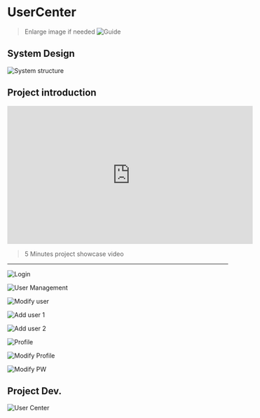 # UserCenter

> Enlarge image if needed 
![Guide](image/guide.png)

## System Design
![System structure](image/structure.png)

## Project introduction 

<iframe width="560" height="315" src="https://www.youtube.com/embed/waCRV8ZARv4" frameborder="0" allowfullscreen></iframe>

> 5 Minutes project showcase video

---

![Login](image/login.png)

![User Management](image/user_management.png)

![Modify user](image/user_management_modifly.png)

![Add user 1](image/add_user_1.png)

![Add user 2](image/add_user_2.png)

![Profile](image/user_profile.png)

![Modify Profile](image/user_profile_modifly.png)

![Modify PW](image/user_profile_password.png)

## Project Dev.
![User Center](image/User-Center.png)